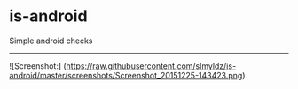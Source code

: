 is-android
===================


Simple android checks

----------

![Screenshot:]
(https://raw.githubusercontent.com/slmyldz/is-android/master/screenshots/Screenshot_20151225-143423.png)

